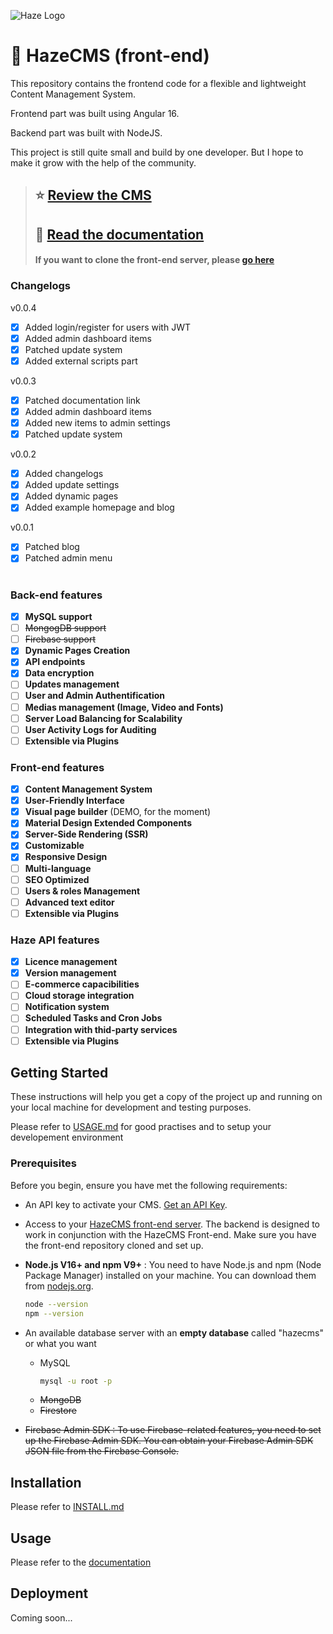 ![Haze Logo](https://firebasestorage.googleapis.com/v0/b/haze-cms.appspot.com/o/haze__brand-line.png?alt=media&token=b6271507-8b28-4c44-b144-63c1b8a153c0)

# 🚀 HazeCMS (front-end)

This repository contains the frontend code for a flexible and lightweight Content Management System.

Frontend part was built using Angular 16.

Backend part was built with NodeJS.

This project is still quite small and build by one developer. But I hope to make it grow with the help of the community.

> ## ⭐ [Review the CMS](https://forms.gle/Dic6dxEyeWc5iHJYA)
> ## 📖 [Read the documentation](https://docs.hazecms.com)
> #### If you want to clone the front-end server, please [go here](https://github.com/techfever-soft/hazecms-frontend)

### Changelogs

v0.0.4

- [x] Added login/register for users with JWT
- [x] Added admin dashboard items
- [x] Patched update system
- [x] Added external scripts part

v0.0.3

- [x] Patched documentation link
- [x] Added admin dashboard items
- [x] Added new items to admin settings
- [x] Patched update system

v0.0.2

- [x] Added changelogs
- [x] Added update settings
- [x] Added dynamic pages
- [x] Added example homepage and blog

v0.0.1

- [x] Patched blog
- [x] Patched admin menu

#

### Back-end features

- [x] **MySQL support**
- [ ] ~~MongogDB support~~
- [ ] ~~Firebase support~~
- [x] **Dynamic Pages Creation**
- [x] **API endpoints**
- [x] **Data encryption**
- [ ] **Updates management**
- [ ] **User and Admin Authentification**
- [ ] **Medias management (Image, Video and Fonts)**
- [ ] **Server Load Balancing for Scalability**
- [ ] **User Activity Logs for Auditing**
- [ ] **Extensible via Plugins**

### Front-end features

- [x] **Content Management System**
- [x] **User-Friendly Interface**
- [x] **Visual page builder** (DEMO, for the moment)
- [x] **Material Design Extended Components**
- [x] **Server-Side Rendering (SSR)**
- [x] **Customizable**
- [x] **Responsive Design**
- [ ] **Multi-language**
- [ ] **SEO Optimized**
- [ ] **Users & roles Management**
- [ ] **Advanced text editor**
- [ ] **Extensible via Plugins**

### Haze API features

- [x] **Licence management**
- [x] **Version management**
- [ ] **E-commerce capacibilities**
- [ ] **Cloud storage integration**
- [ ] **Notification system**
- [ ] **Scheduled Tasks and Cron Jobs**
- [ ] **Integration with thid-party services**
- [ ] **Extensible via Plugins**

## Getting Started

These instructions will help you get a copy of the project up and running on your local machine for development and testing purposes.

Please refer to [USAGE.md](https://github.com/techfever-soft/hazecms-backend/blob/main/USAGE.md) for good practises and to setup your developement environment

### Prerequisites

Before you begin, ensure you have met the following requirements:

- An API key to activate your CMS. [Get an API Key](https://hazecms.com).

- Access to your [HazeCMS front-end server](https://github.com/techfever-soft/hazecms-frontend). The backend is designed to work in conjunction with the HazeCMS Front-end. Make sure you have the front-end repository cloned and set up.

- **Node.js V16+ and npm V9+** : You need to have Node.js and npm (Node Package Manager) installed on your machine. You can download them from [nodejs.org](https://nodejs.org/).

  ```bash
  node --version
  npm --version
  ```

- An available database server with an **empty database** called "hazecms" or what you want

  - MySQL
    ```bash
    mysql -u root -p
    ```
  - ~~MongoDB~~
  - ~~Firestore~~

- ~~Firebase Admin SDK : To use Firebase-related features, you need to set up the Firebase Admin SDK. You can obtain your Firebase Admin SDK JSON file from the Firebase Console.~~

## Installation

Please refer to [INSTALL.md](https://github.com/techfever-soft/hazecms-backend/blob/main/INSTALL.md)

## Usage

Please refer to the [documentation](https://hazecms/documentation)

## Deployment

Coming soon...
